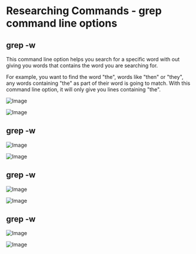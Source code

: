 Researching Commands - grep command line options
===
grep -w
---

This command line option helps you search for a specific word with out giving you words that contains the word you are searching for.

For example, you want to find the word "the", words like "then" or "they", any words containing "the" as part of their word is going to match. With this command line option, it will only give you lines containing "the".

![Image](-w1.png)

![Image](-w2.png)

grep -w
---

![Image](-w1.png)

![Image](-w2.png)

grep -w
---

![Image](-w1.png)

![Image](-w2.png)

grep -w
---

![Image](-w1.png)

![Image](-w2.png)
